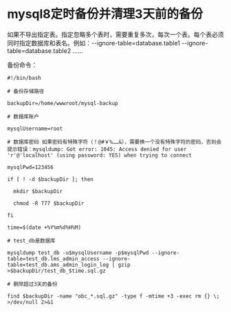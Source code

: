 # mysql8定时备份并清理3天前的备份

如果不导出指定表。指定忽略多个表时，需要重复多次，每次一个表。每个表必须同时指定数据库和表名。例如：--ignore-table=database.table1 --ignore-table=database.table2 …… 

备份命令：

```
#!/bin/bash

# 备份存储路径

backupDir=/home/wwwroot/mysql-backup

# 数据库账户

mysqlUsername=root

# 数据库密码 如果密码有特殊字符（！@#￥%……&），需要换一个没有特殊字符的密码，否则会提示错误：mysqldump: Got error: 1045: Access denied for user 'r'@'localhost' (using password: YES) when trying to connect

mysqlPwd=123456

if [ ! -d $backupDir ]; then

  mkdir $backupDir

  chmod -R 777 $backupDir

fi

time=$(date +%Y%m%d%H%M)

# test_db是数据库

mysqldump test_db -u$mysqlUsername -p$mysqlPwd --ignore-table=test_db.lms_admin_access --ignore-table=test_db.ams_admin_login_log | gzip >$backupDir/test_db_$time.sql.gz

# 删除超过3天的备份

find $backupDir -name "obc_*.sql.gz" -type f -mtime +3 -exec rm {} \; >/dev/null 2>&1
```

